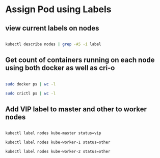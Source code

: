# Assign Pod using Labels

## view current labels on nodes

```bash

kubectl describe nodes | grep -A5 -i label

```

## Get count of containers running on each node using both docker as well as cri-o

```bash

sudo docker ps | wc -l

sudo crictl ps | wc -l

```

## Add VIP label to master and other to worker nodes

```bash

kubectl label nodes kube-master status=vip

kubectl label nodes kube-worker-1 status=other

kubectl label nodes kube-worker-2 status=other

```